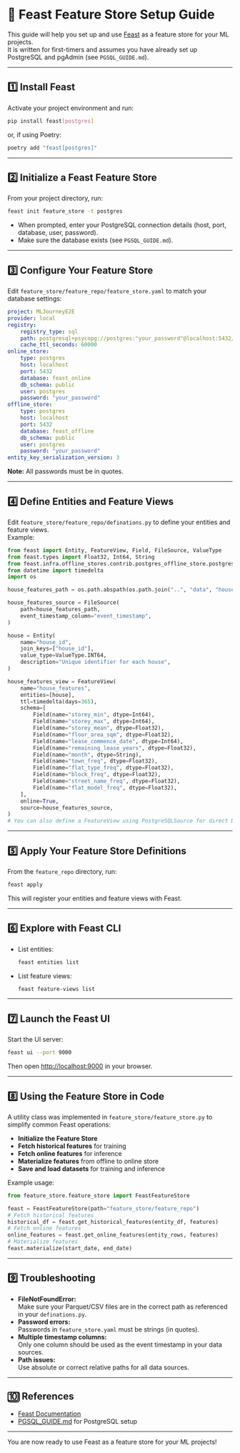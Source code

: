 # 🦉 Feast Feature Store Setup Guide

This guide will help you set up and use [Feast](https://feast.dev/) as a feature store for your ML projects.  
It is written for first-timers and assumes you have already set up PostgreSQL and pgAdmin (see `PGSQL_GUIDE.md`).

---

## 1️⃣ Install Feast

Activate your project environment and run:
```sh
pip install feast[postgres]
```
or, if using Poetry:
```sh
poetry add "feast[postgres]"
```

---

## 2️⃣ Initialize a Feast Feature Store

From your project directory, run:
```sh
feast init feature_store -t postgres
```
- When prompted, enter your PostgreSQL connection details (host, port, database, user, password).
- Make sure the database exists (see `PGSQL_GUIDE.md`).

---

## 3️⃣ Configure Your Feature Store

Edit `feature_store/feature_repo/feature_store.yaml` to match your database settings:
```yaml
project: MLJourneyE2E
provider: local
registry:
    registry_type: sql
    path: postgresql+psycopg://postgres:"your_password"@localhost:5432/feast_registry
    cache_ttl_seconds: 60000
online_store:
    type: postgres
    host: localhost
    port: 5432
    database: feast_online
    db_schema: public
    user: postgres
    password: "your_password"
offline_store:
    type: postgres
    host: localhost
    port: 5432
    database: feast_offline
    db_schema: public
    user: postgres
    password: "your_password"
entity_key_serialization_version: 3
```
**Note:** All passwords must be in quotes.

---

## 4️⃣ Define Entities and Feature Views

Edit `feature_store/feature_repo/definations.py` to define your entities and feature views.  
Example:
```python
from feast import Entity, FeatureView, Field, FileSource, ValueType
from feast.types import Float32, Int64, String
from feast.infra.offline_stores.contrib.postgres_offline_store.postgres_source import PostgreSQLSource
from datetime import timedelta
import os

house_features_path = os.path.abspath(os.path.join("..", "data", "house_features.parquet"))

house_features_source = FileSource(
    path=house_features_path,
    event_timestamp_column="event_timestamp",
)

house = Entity(
    name="house_id",
    join_keys=["house_id"],
    value_type=ValueType.INT64,
    description="Unique identifier for each house",
)

house_features_view = FeatureView(
    name="house_features",
    entities=[house],
    ttl=timedelta(days=365),
    schema=[
        Field(name="storey_min", dtype=Int64),
        Field(name="storey_max", dtype=Int64),
        Field(name="storey_mean", dtype=Float32),
        Field(name="floor_area_sqm", dtype=Float32),
        Field(name="lease_commence_date", dtype=Int64),
        Field(name="remaining_lease_years", dtype=Float32),
        Field(name="month", dtype=String),
        Field(name="town_freq", dtype=Float32),
        Field(name="flat_type_freq", dtype=Float32),
        Field(name="block_freq", dtype=Float32),
        Field(name="street_name_freq", dtype=Float32),
        Field(name="flat_model_freq", dtype=Float32),
    ],
    online=True,
    source=house_features_source,
)
# You can also define a FeatureView using PostgreSQLSource for direct DB integration.
```

---

## 5️⃣ Apply Your Feature Store Definitions

From the `feature_repo` directory, run:
```sh
feast apply
```
This will register your entities and feature views with Feast.

---

## 6️⃣ Explore with Feast CLI

- List entities:
  ```sh
  feast entities list
  ```
- List feature views:
  ```sh
  feast feature-views list
  ```

---

## 7️⃣ Launch the Feast UI

Start the UI server:
```sh
feast ui --port 9000
```
Then open [http://localhost:9000](http://localhost:9000) in your browser.

---

## 8️⃣ Using the Feature Store in Code

A utility class was implemented in `feature_store/feature_store.py` to simplify common Feast operations:
- **Initialize the Feature Store**
- **Fetch historical features** for training
- **Fetch online features** for inference
- **Materialize features** from offline to online store
- **Save and load datasets** for training and inference

Example usage:
```python
from feature_store.feature_store import FeastFeatureStore

feast = FeastFeatureStore(path="feature_store/feature_repo")
# Fetch historical features
historical_df = feast.get_historical_features(entity_df, features)
# Fetch online features
online_features = feast.get_online_features(entity_rows, features)
# Materialize features
feast.materialize(start_date, end_date)
```

---

## 9️⃣ Troubleshooting

- **FileNotFoundError:**  
  Make sure your Parquet/CSV files are in the correct path as referenced in your `definations.py`.
- **Password errors:**  
  Passwords in `feature_store.yaml` must be strings (in quotes).
- **Multiple timestamp columns:**  
  Only one column should be used as the event timestamp in your data sources.
- **Path issues:**  
  Use absolute or correct relative paths for all data sources.

---

## 🔟 References

- [Feast Documentation](https://docs.feast.dev/)
- [PGSQL_GUIDE.md](../PGSQL_GUIDE.md) for PostgreSQL setup

---

You are now ready to use Feast as a feature store for your ML projects!